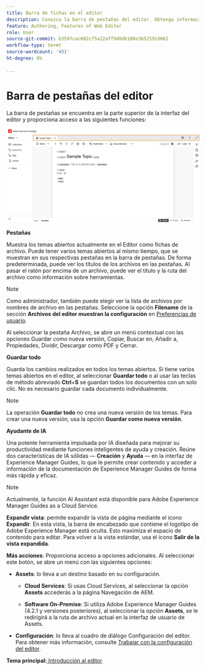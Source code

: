 ```yaml
---
title: Barra de fichas en el editor
description: Conozca la barra de pestañas del editor. Obtenga información acerca de la interfaz y las funciones de Editor en Adobe Experience Manager Guides.
feature: Authoring, Features of Web Editor
role: User
source-git-commit: b3597cac602cf5a22aff9d8db108e3652591d662
workflow-type: tm+mt
source-wordcount: '451'
ht-degree: 0%

---
```


# Barra de pestañas del editor

La barra de pestañas se encuentra en la parte superior de la interfaz del editor y proporciona acceso a las siguientes funciones:

![](./images/web-editor-tab-bar.png)

**Pestañas**

Muestra los temas abiertos actualmente en el Editor como fichas de archivo. Puede tener varios temas abiertos al mismo tiempo, que se muestran en sus respectivas pestañas en la barra de pestañas. De forma predeterminada, puede ver los títulos de los archivos en las pestañas. Al pasar el ratón por encima de un archivo, puede ver el título y la ruta del archivo como información sobre herramientas.

>[!NOTE]
>
> Como administrador, también puede elegir ver la lista de archivos por nombres de archivo en las pestañas. Seleccione la opción **Filename** de la sección **Archivos del editor muestran la configuración** en [Preferencias de usuario](./intro-home-page.md#user-preferences).

Al seleccionar la pestaña Archivo, se abre un menú contextual con las opciones Guardar como nueva versión, Copiar, Buscar en, Añadir a, Propiedades, Dividir, Descargar como PDF y Cerrar.

**Guardar todo**

Guarda los cambios realizados en todos los temas abiertos. Si tiene varios temas abiertos en el editor, al seleccionar **Guardar todo** o al usar las teclas de método abreviado **Ctrl**+**S** se guardan todos los documentos con un solo clic. No es necesario guardar cada documento individualmente.

>[!NOTE]
>
> La operación **Guardar todo** no crea una nueva versión de los temas. Para crear una nueva versión, usa la opción **Guardar como nueva versión**.

**Ayudante de IA**

Una potente herramienta impulsada por IA diseñada para mejorar su productividad mediante funciones inteligentes de ayuda y creación. Reúne dos características de IA sólidas — **Creación** y **Ayuda** — en la interfaz de Experience Manager Guides, lo que le permite crear contenido y acceder a información de la documentación de Experience Manager Guides de forma más rápida y eficaz.

>[!NOTE]
>
> Actualmente, la función AI Assistant está disponible para Adobe Experience Manager Guides as a Cloud Service.

**Expandir vista**: permite expandir la vista de página mediante el icono **Expandir**. En esta vista, la barra de encabezado que contiene el logotipo de Adobe Experience Manager está oculta. Esto maximiza el espacio de contenido para editar. Para volver a la vista estándar, usa el icono **Salir de la vista expandida**.

**Más acciones**: Proporciona acceso a opciones adicionales. Al seleccionar este botón, se abre un menú con las siguientes opciones:

- **Assets**: lo lleva a un destino basado en su configuración.
   - **Cloud Services**: Si usas Cloud Services, al seleccionar la opción **Assets** accederás a la página Navegación de AEM.

   - **Software On-Premise**: Si utiliza Adobe Experience Manager Guides (4.2.1 y versiones posteriores), al seleccionar la opción **Assets**, se le redirigirá a la ruta de archivo actual en la interfaz de usuario de Assets.
- **Configuración**: lo lleva al cuadro de diálogo Configuración del editor. Para obtener más información, consulte [Trabajar con la configuración del editor](./web-editor-settings.md).

**Tema principal:**[ Introducción al editor](web-editor.md)
